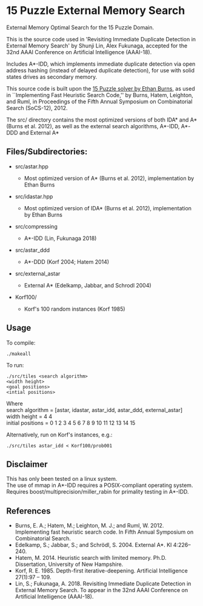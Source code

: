 # 15 Puzzle External Memory Search

External Memory Optimal Search for the 15 Puzzle Domain.

This is the source code used in 'Revisiting Immediate Duplicate Detection in
External Memory Search' by Shunji Lin, Alex Fukunaga, accepted for the 32nd
AAAI Conference on Artificial Intelligence (AAAI-18).

Includes A*-IDD, which implements immediate duplicate detection via open
address hashing (instead of delayed duplicate detection), for use with solid
states drives as secondary memory.

This source code is built upon the [15 Puzzle solver by Ethan
Burns](http://www.cs.unh.edu/~eaburns/socs12/), as used in
``Implementing Fast Heuristic Search Code,'' by Burns, Hatem, Leighton, and
Ruml, in Proceedings of the Fifth Annual Symposium on Combinatorial Search
(SoCS-12), 2012.

The src/ directory contains the most optimized versions of both
IDA* and A* (Burns et al. 2012), as well as the external search algorithms,
A*-IDD, A*-DDD and External A*

## Files/Subdirectories:

+ src/astar.hpp
  - Most optimized version of A* (Burns et al. 2012), implementation by Ethan
    Burns

+ src/idastar.hpp
  - Most optimized version of IDA* (Burns et al. 2012), implementation by
    Ethan Burns

+ src/compressing
  - A*-IDD (Lin, Fukunaga 2018)

+ src/astar_ddd
  - A*-DDD (Korf 2004; Hatem 2014)

+ src/external_astar
  - External A* (Edelkamp, Jabbar, and Schrodl 2004)

+ Korf100/  
  - Korf's 100 random instances (Korf 1985)

## Usage
To compile:
```
./makeall
```

To run:
```
./src/tiles <search algorithm>  
<width height>  
<goal positions>  
<intial positions>  
```
Where  
search algorithm = [astar, idastar, astar\_idd, astar\_ddd,
external\_astar]   
width height = 4 4  
initial positions = 0 1 2 3 4 5 6 7 8 9 10 11 12 13 14 15

Alternatively, run on Korf's instances, e.g.:
```
./src/tiles astar_idd < Korf100/prob001
```

## Disclaimer
This has only been tested on a linux system.  
The use of mmap in A*-IDD requires a POSIX-compliant operating system.     
Requires boost/multiprecision/miller_rabin for primality testing in A*-IDD.

## References
+ Burns, E. A.; Hatem, M.; Leighton, M. J.; and Ruml, W. 2012. Implementing
fast heuristic search code. In Fifth Annual Symposium on
Combinatorial Search.
+ Edelkamp, S.; Jabbar, S.; and Schrödl, S. 2004. External A*. KI 4:226–240.
+ Hatem, M. 2014. Heuristic search with limited memory. Ph.D. Dissertation,
University of New Hampshire.
+ Korf, R. E. 1985. Depth-first iterative-deepening. Artificial Intelligence
27(1):97 – 109.
+ Lin, S.; Fukunaga, A. 2018. Revisiting Immediate Duplicate Detection in
External Memory Search. To appear in the 32nd
AAAI Conference on Artificial Intelligence (AAAI-18).